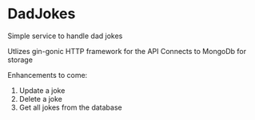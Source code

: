 # DadJokes
Simple service to handle dad jokes

Utlizes gin-gonic HTTP framework for the API
Connects to MongoDb for storage

Enhancements to come:
1. Update a joke
2. Delete a joke
3. Get all jokes from the database
